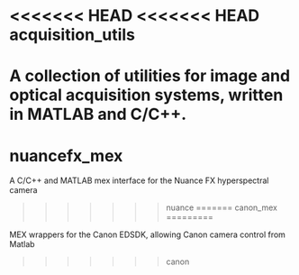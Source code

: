 <<<<<<< HEAD
<<<<<<< HEAD
acquisition_utils
=================

A collection of utilities for image and optical acquisition systems, written in MATLAB and C/C++.
=======
nuancefx_mex
============

A C/C++ and MATLAB mex interface for the Nuance FX hyperspectral camera

>>>>>>> nuance
=======
canon_mex
=========

MEX wrappers for the Canon EDSDK, allowing Canon camera control from Matlab
>>>>>>> canon
